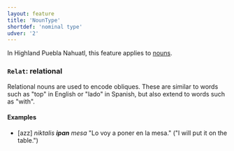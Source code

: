 ```yaml
---
layout: feature
title: 'NounType'
shortdef: 'nominal type'
udver: '2'
---
```


In Highland Puebla Nahuatl, this feature applies to [nouns](en-pos/NOUN).

### <a name="Relat">`Relat`</a>: relational

Relational nouns are used to encode obliques. These are similar to words such as "top" in English or "lado" in Spanish, but also extend to words such as "with".

#### Examples

* [azz] _niktalis <b>ipan</b> mesa_ "Lo voy a poner en la mesa." ("I will put it on the table.")

